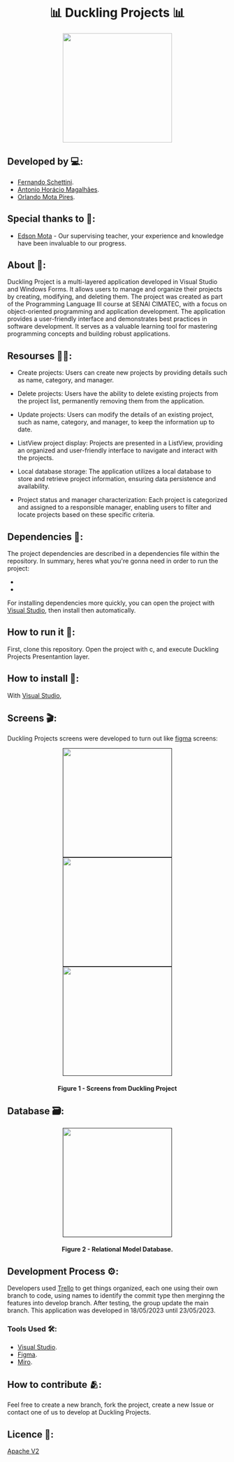 <h1 align="center">📊 Duckling Projects 📊</h1>

<div align="center">
	<a href="link_for_webite">
	<img height = "250em" src = "https://github.com/orlandomotapires/Duckling-Project/assets/80331486/26d366d4-bd39-4515-a713-52140a2f2c73" />
    </a>
</div>

## Developed by 💻:
- [Fernando Schettini](https://github.com/FernandoSchett).
- [Antonio Horácio Magalhães](https://github.com/AntonioHoracio77).
- [Orlando Mota Pires](https://github.com/orlandomotapires).

## Special thanks to 🥰:

- [Edson Mota](https://github.com/edsonmottac) - Our supervising teacher, your experience and knowledge have been invaluable to our progress.

## About 🤔:

Duckling Project is a multi-layered application developed in Visual Studio and Windows Forms. It allows users to manage and organize their projects by creating, modifying, and deleting them. The project was created as part of the Programming Language III course at SENAI CIMATEC, with a focus on object-oriented programming and application development. The application provides a user-friendly interface and demonstrates best practices in software development. It serves as a valuable learning tool for mastering programming concepts and building robust applications.

## Resourses 🧑‍🔬:

- Create projects: Users can create new projects by providing details such as name, category, and manager.

- Delete projects: Users have the ability to delete existing projects from the project list, permanently removing them from the application.

- Update projects: Users can modify the details of an existing project, such as name, category, and manager, to keep the information up to date.

- ListView project display: Projects are presented in a ListView, providing an organized and user-friendly interface to navigate and interact with the projects.

- Local database storage: The application utilizes a local database to store and retrieve project information, ensuring data persistence and availability.

- Project status and manager characterization: Each project is categorized and assigned to a responsible manager, enabling users to filter and locate projects based on these specific criteria.

## Dependencies 🚚:

The project dependencies are described in a dependencies file within the repository. In summary, heres what you're gonna need in order to run the project:

- 
- 

For installing dependencies more quickly, you can open the project with [Visual Studio](https://visualstudio.microsoft.com/pt-br/), then install then automatically.

## How to run it 🏃:

First, clone this repository. Open the project with c, and execute Duckling Projects Presentantion layer.

## How to install 🔬:

With [Visual Studio](https://visualstudio.microsoft.com/pt-br/),

## Screens 🎬:

Duckling Projects screens were developed to turn out like [figma](https://www.figma.com/file/il1QnVCtd39ASEbV6NUCwT/Duckling-Projects?type=design&node-id=0%3A1&t=ci8Bg1jgLeJNC5KO-1) screens:

<div align="center">
	<a href="">
	<img height = "250em" src = "https://github.com/orlandomotapires/duckling_projects/assets/80331486/04babe17-d87e-436a-b92c-6a3db540e1af" />
    </a>
</div>
<div align="center">
	<a href="">
	<img height = "250em" src = "https://github.com/orlandomotapires/duckling_projects/assets/80331486/bbd8d1e6-c573-48da-a8df-e330ec7feb11" />
    </a>
</div>
<div align="center">
	<a href="">
	<img height = "250em" src = "https://github.com/orlandomotapires/duckling_projects/assets/80331486/482ab042-a6ac-4547-99b9-abe98ade653b" />
    </a>
</div>
<h4 align="center">Figure 1 - Screens from Duckling Project </h4>

## Database 🗃️:

<div align="center">
	<a href="">
	<img height = "250em" src = "https://github.com/orlandomotapires/Duckling-Project/assets/80331486/27107fbe-6b60-49b9-894a-f4f7091c2c23" />
    </a>
</div>

<h4 align="center">Figure 2 - Relational Model Database.</h4>

## Development Process ⚙️:

Developers used [Trello]() to get things organized, each one using their own branch to code, using names to identify the commit type then merginng the features into develop branch. After testing, the group update the main branch. This application was developed in 18/05/2023 until 23/05/2023.

### Tools Used 🛠️: 

- [Visual Studio](https://visualstudio.microsoft.com/pt-br/).
- [Figma](https://www.figma.com).
- [Miro](https://miro.com/pt/).

## How to contribute 🫂:

Feel free to create a new branch, fork the project, create a new Issue or contact one of us to develop at Duckling Projects.

## Licence 📜:

[Apache V2](https://choosealicense.com/licenses/apache-2.0/)
